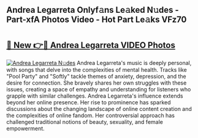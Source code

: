 ## Andrea Legarreta Onlyf𝚊ns Le𝚊ked N𝚞des - Part-xfA Photos Video - Hot Part Le𝚊ks VFz70

# <h2><a href="http://ab37356.deff.icu/?id=Andrea+Legarreta">🔗 New 👉🔴 Andrea Legarreta VIDEO Photos</a></h2>

[![Andrea Legarreta N𝚞des](https://i.imgur.com/rIISA9y.gif)](http://ab37356.deff.icu/?id=Andrea+Legarreta)
Andrea Legarreta's music is deeply personal, with songs that delve into the complexities of mental health. Tracks like "Pool Party" and "Softly" tackle themes of anxiety, depression, and the desire for connection. She bravely shares her own struggles with these issues, creating a space of empathy and understanding for listeners who grapple with similar challenges. Andrea Legarreta's influence extends beyond her online presence. Her rise to prominence has sparked discussions about the changing landscape of online content creation and the complexities of online fandom. Her controversial approach has challenged traditional notions of beauty, sexuality, and female empowerment.

